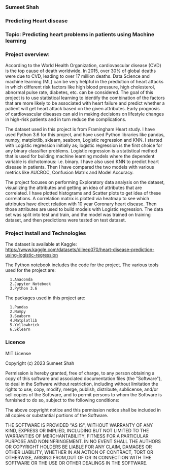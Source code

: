 ### Sumeet Shah

### Predicting Heart disease

### Topic: Predicting heart problems in patients using Machine learning

### Project overview:

According to the World Health Organization, cardiovascular disease (CVD) is the top cause of death worldwide. In 2015, over 30% of global deaths were due to CVD, leading to over 17 million deaths. Data Science and machine learning (ML) can be very helpful in the prediction of heart attacks in which different risk factors like high blood pressure, high cholesterol, abnormal pulse rate, diabetes, etc. can be considered. The goal of this project is to use statistical learning to identify the combination of the factors that are more likely to be associated with heart failure and predict whether a patient will get heart attack based on the given attributes. Early prognosis of cardiovascular diseases can aid in making decisions on lifestyle changes in high-risk patients and in turn reduce the complications.

The dataset used in this project is from Framingham Heart study. I have used Python 3.6 for this project, and have used Python libraries like pandas, numpy, matplotlib, sklearn, seaborn, Logistic regression and KNN. I started with Logistic regression initially as; logistic regression is the first choice for any binary classifier problems. Logistic regression is a statistical method that is used for building machine learning models where the dependent variable is dichotomous: i.e. binary. I have also used KNN to predict heart disease in patients. Then I have compared the two models with various metrics like AUCROC, Confusion Matrix and Model Accuracy. 

The project focuses on performing Exploratory data analysis on the dataset, visualizing the attributes and getting an idea of attributes that are correlated. I have plotted histograms and Scatter plots to get idea of these correlations. A correlation matrix is plotted via heatmap to see which attributes have direct relation with 10 year Coronary heart disease. Then those attributes are used to build models with Logistic regression. The data set was split into test and train, and the model was trained on training dataset, and then predictions were tested on test dataset.

### Project Install and Technologies

The dataset is available at Kaggle:
https://www.kaggle.com/datasets/dileep070/heart-disease-prediction-using-logistic-regression

The Python notebook includes the code for the project. The various tools used for the project are:

      1.Anaconda
      2.Jupyter Notebook
      3.Python 3.6
      
The packages used in this project are:

      1.Pandas
      2.Numpy
      3.Seaborn
      4.Matplotlib
      5.Yellowbrick
      6.Sklearn

### Licence

MIT License

Copyright (c) 2023 Sumeet Shah

Permission is hereby granted, free of charge, to any person obtaining a copy of this software and associated documentation files (the "Software"), to deal in the Software without restriction, including without limitation the rights to use, copy, modify, merge, publish, distribute, sublicense, and/or sell copies of the Software, and to permit persons to whom the Software is furnished to do so, subject to the following conditions:

The above copyright notice and this permission notice shall be included in all copies or substantial portions of the Software.

THE SOFTWARE IS PROVIDED "AS IS", WITHOUT WARRANTY OF ANY KIND, EXPRESS OR IMPLIED, INCLUDING BUT NOT LIMITED TO THE WARRANTIES OF MERCHANTABILITY, FITNESS FOR A PARTICULAR PURPOSE AND NONINFRINGEMENT. IN NO EVENT SHALL THE AUTHORS OR COPYRIGHT HOLDERS BE LIABLE FOR ANY CLAIM, DAMAGES OR OTHER LIABILITY, WHETHER IN AN ACTION OF CONTRACT, TORT OR OTHERWISE, ARISING FROM,OUT OF OR IN CONNECTION WITH THE SOFTWARE OR THE USE OR OTHER DEALINGS IN THE SOFTWARE.
